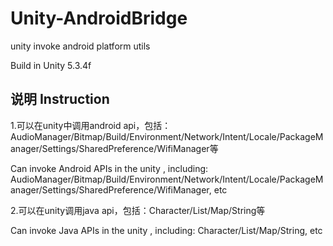 # Unity-AndroidBridge
unity invoke android platform utils

Build in Unity 5.3.4f

## 说明 Instruction

1.可以在unity中调用android api，包括：AudioManager/Bitmap/Build/Environment/Network/Intent/Locale/PackageManager/Settings/SharedPreference/WifiManager等

Can invoke Android APIs in the unity , including: AudioManager/Bitmap/Build/Environment/Network/Intent/Locale/PackageManager/Settings/SharedPreference/WifiManager, etc

2.可以在unity调用java api，包括：Character/List/Map/String等

Can invoke Java APIs in the unity , including: Character/List/Map/String, etc